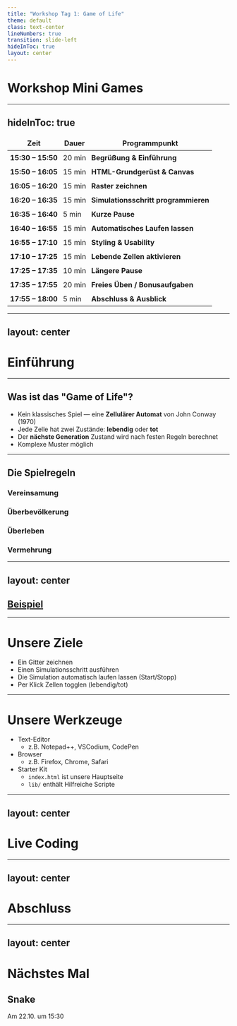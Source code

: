 ```yaml
---
title: "Workshop Tag 1: Game of Life"
theme: default
class: text-center
lineNumbers: true
transition: slide-left
hideInToc: true
layout: center
---
```



# Workshop Mini Games

<!--
- Hi ich bin Roman
- Ich bin freiberuflicherer Softwareentwickler
- Seit 2018 auch Mentor bei Make You School
- Heute schauen wir uns an wie man Mini Spiele programmiert
-->



---
hideInToc: true
---

<style>
/* Target all table cells in Markdown slides */
table td,
table th {
  padding: 6px !important;  /* force removal of padding */
  border: none !important;
}

/* Optional: collapse borders for the whole table */
table {
  border-collapse: collapse;
}
</style>

| Zeit              | Dauer  | Programmpunkt                                                                                                                                                        |
| ----------------- | ------ | -------------------------------------------------------------------------------------------------------------------------------------------------------------------- |
| **15:30 – 15:50** | 20 min | **Begrüßung & Einführung**            |
| **15:50 – 16:05** | 15 min | **HTML-Grundgerüst & Canvas**                 |
| **16:05 – 16:20** | 15 min | **Raster zeichnen**                                                                          |
| **16:20 – 16:35** | 15 min | **Simulationsschritt programmieren**                                                                      |
| **16:35 – 16:40** | 5 min  | **Kurze Pause**                                                                                                                                                    |
| **16:40 – 16:55** | 15 min | **Automatisches Laufen lassen**                                             |
| **16:55 – 17:10** | 15 min | **Styling & Usability**                                |
| **17:10 – 17:25** | 15 min | **Lebende Zellen aktivieren**                                           |
| **17:25 – 17:35** | 10 min | **Längere Pause**                                                                                                                                                  |
| **17:35 – 17:55** | 20 min | **Freies Üben / Bonusaufgaben**|
| **17:55 – 18:00** | 5 min  | **Abschluss & Ausblick**                                                                                        |


---
layout: center
---

# Einführung


---

## Was ist das "Game of Life"?
- Kein klassisches Spiel — eine **Zellulärer Automat** von John Conway (1970)
- Jede Zelle hat zwei Zustände: **lebendig** oder **tot**
- Der **nächste Generation** Zustand wird nach festen Regeln berechnet
- Komplexe Muster möglich

<!--
Erkläre anhand eines kleinen 3x3- oder 5x5-Beispiels: zähle Nachbarn.
Zeige auf, dass einfache Regeln komplexe Muster erzeugen.
-->

---


<h2 class="text-center text-4xl mb-8 mt-4">
   Die Spielregeln
</h2>

<div class="grid grid-cols-4 gap-4 text-center text-sm w-full mt-16">

<div class="flex flex-col items-center w-full">
  <div class="w-full grid grid-cols-3 gap-1">
    <div class="aspect-square border"></div>
    <div class="aspect-square border"></div>
    <div class="aspect-square border"></div>
    <div class="aspect-square border"></div>
    <div class="aspect-square bg-lime-500 border-4 border-red-500"></div>
    <div class="aspect-square border"></div>
    <div class="aspect-square border"></div>
    <div class="aspect-square border"></div>
    <div class="aspect-square border"></div>
  </div>
  <h3>Vereinsamung</h3>
</div>

<div class="flex flex-col items-center w-full">
  <div class="w-full grid grid-cols-3 gap-1">
    <div class="aspect-square bg-lime-500 border"></div>
    <div class="aspect-square bg-lime-500 border"></div>
    <div class="aspect-square bg-lime-500 border"></div>
    <div class="aspect-square bg-lime-500 border"></div>
    <div class="aspect-square bg-lime-500 border-4 border-red-500"></div>
    <div class="aspect-square bg-lime-500 border"></div>
    <div class="aspect-square border"></div>
    <div class="aspect-square border"></div>
    <div class="aspect-square border"></div>
  </div>
  <h3>Überbevölkerung</h3>
</div>

<div class="flex flex-col items-center w-full">
  <div class="w-full grid grid-cols-3 gap-1">
    <div class="aspect-square border"></div>
    <div class="aspect-square bg-lime-500 border"></div>
    <div class="aspect-square border"></div>
    <div class="aspect-square bg-lime-500 border"></div>
    <div class="aspect-square bg-lime-500 border-4 border-red-500"></div>
    <div class="aspect-square bg-lime-500 border"></div>
    <div class="aspect-square border"></div>
    <div class="aspect-square border"></div>
    <div class="aspect-square border"></div>
  </div>
  <h3>Überleben</h3>
</div>

<div class="flex flex-col items-center w-full">
  <div class="w-full grid grid-cols-3 gap-1">
    <div class="aspect-square border"></div>
    <div class="aspect-square bg-lime-500 border"></div>
    <div class="aspect-square border"></div>
    <div class="aspect-square bg-lime-500 border"></div>
    <div class="aspect-square border-4 border-red-500"></div>
    <div class="aspect-square bg-lime-500 border"></div>
    <div class="aspect-square border"></div>
    <div class="aspect-square border"></div>
    <div class="aspect-square border"></div>
  </div>
  <h3>Vermehrung</h3>
</div>

</div>

<!--
4 Regeln:
1. Eine Zelle 
-->

---
layout: center
---

<h2><a href="./example.html">Beispiel</a></h2>



---

# Unsere Ziele
- Ein Gitter zeichnen
- Einen Simulationsschritt ausführen
- Die Simulation automatisch laufen lassen (Start/Stopp)
- Per Klick Zellen togglen (lebendig/tot)

---

# Unsere Werkzeuge
- Text-Editor
  - z.B. Notepad++, VSCodium, CodePen
- Browser
  - z.B. Firefox, Chrome, Safari 
- Starter Kit
  - `index.html` ist unsere Hauptseite
  - `lib/` enthält Hilfreiche Scripte

<!--
Erkläre kurz, wie das Starter-Kit geöffnet wird (VS Code / Live Server / einfach im Browser).
Sage, wo sie die Dateien finden (Repo/ZIP).
-->

---
layout: center
---

# Live Coding


---
layout: center
---

# Abschluss

---
layout: center
---

# Nächstes Mal

## Snake
Am 22.10. um 15:30
